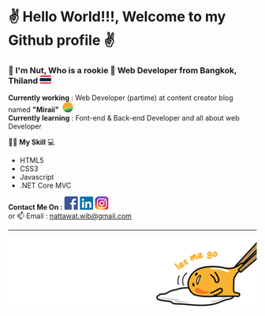 # ✌️ Hello World!!!,  Welcome to my Github profile ✌️




### __📣 I'm Nut, Who is a rookie 👶 Web Developer from Bangkok, Thiland__ ![thai flag 23](https://github.com/nattawat-wib/nattawat-wib/blob/master/Thai%20FLAG%2023.png)

**Currently working** : Web Developer (partime) at content creator blog named **"Miraii"**
![mi logo](https://github.com/nattawat-wib/nattawat-wib/blob/master/mI%20logo.png)<br>
**Currently learning** : Font-end & Back-end Developer and all about web Developer
 
 👨‍💻 **My Skill** 💻 <br>
- HTML5
- CSS3
- Javascript
- .NET Core MVC



**Contact Me On :** 
[![Fcebook logo](https://github.com/nattawat-wib/nattawat-wib/blob/master/Fcebook%20Logo%2027.jpg)](https://www.facebook.com/nattawat.viboonkosol/)
[![LinkIn logo](https://github.com/nattawat-wib/nattawat-wib/blob/master/Linkin%20icon%2027.jpg)](https://www.linkedin.com/in/nattawat-wiboonkosol-0774581b2/)
[![IG logo](https://github.com/nattawat-wib/nattawat-wib/blob/master/Instagram%20Icon%2027.png)](https://www.instagram.com/ella_nuttt/)
<br>
or 📫 Email : nattawat.wib@gmail.com <br>



---
![MiraiiLogo.png](https://github.com/nattawat-wib/nattawat-wib/blob/master/Gudetama.png)

<!--
**nattawat-wib/nattawat-wib** is a ✨ _special_ ✨ repository because its `README.md` (this file) appears on your GitHub profile.

Here are some ideas to get you started:

- 🔭 I’m currently working on ...
- 🌱 I’m currently learning ...
- 👯 I’m looking to collaborate on ...
- 🤔 I’m looking for help with ...
- 💬 Ask me about ...
- 📫 How to reach me: ...
- 😄 Pronouns: ...
- ⚡ Fun fact: ...
-->
